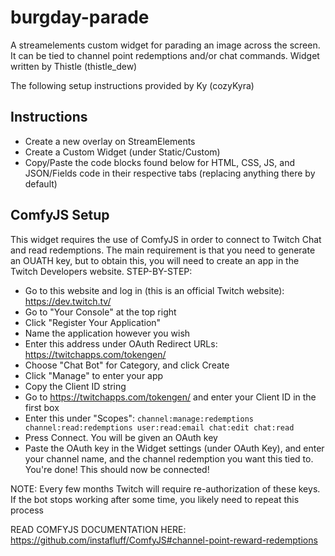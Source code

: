 # burgday-parade
A streamelements custom widget for parading an image across the screen. It can be tied to channel point redemptions and/or chat commands.
Widget written by Thistle (thistle_dew)

The following setup instructions provided by Ky (cozyKyra)

## Instructions

- Create a new overlay on StreamElements
- Create a Custom Widget (under Static/Custom)
- Copy/Paste the code blocks found below for HTML, CSS, JS, and JSON/Fields code in their respective tabs (replacing anything there by default)

## ComfyJS Setup

This widget requires the use of ComfyJS in order to connect to Twitch Chat and read redemptions. The main requirement is that you need to generate an OUATH key, but to obtain this, you will need to create an app in the Twitch Developers website.
STEP-BY-STEP:

- Go to this website and log in (this is an official Twitch website): https://dev.twitch.tv/
- Go to "Your Console" at the top right
- Click "Register Your Application"
- Name the application however you wish
- Enter this address under OAuth Redirect URLs: https://twitchapps.com/tokengen/
- Choose "Chat Bot" for Category, and click Create
- Click "Manage" to enter your app
- Copy the Client ID string
- Go to https://twitchapps.com/tokengen/ and enter your Client ID in the first box
- Enter this under "Scopes": `channel:manage:redemptions channel:read:redemptions user:read:email chat:edit chat:read`
- Press Connect. You will be given an OAuth key
- Paste the OAuth key in the Widget settings (under OAuth Key), and enter your channel name, and the channel redemption you want this tied to. You're done! This should now be connected!

NOTE: Every few months Twitch will require re-authorization of these keys. If the bot stops working after some time, you likely need to repeat this process

READ COMFYJS DOCUMENTATION HERE: https://github.com/instafluff/ComfyJS#channel-point-reward-redemptions
